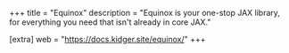 +++
title = "Equinox"
description = "Equinox is your one-stop JAX library, for everything you need that isn't already in core JAX."

[extra]
web = "https://docs.kidger.site/equinox/"
+++